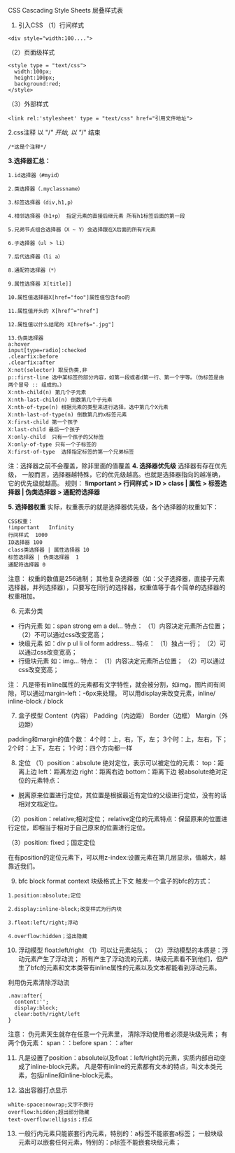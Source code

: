 CSS Cascading Style Sheets 层叠样式表
1. 引入CSS
（1）行间样式
```
<div style="width:100....">
```
（2）页面级样式
```
<style type = "text/css">
  width:100px;
  height:100px;
  background:red;
</style>
```
（3）外部样式
```
<link rel:'stylesheet' type = "text/css" href="引用文件地址">
```
2.css注释
以 "/*" 开始, 以 "*/" 结束
```
/*这是个注释*/    
```
**3.选择器汇总：**
```
1.id选择器（#myid）

2.类选择器（.myclassname）

3.标签选择器（div,h1,p）

4.相邻选择器（h1+p） 指定元素的直接后继元素 所有h1标签后面的第一段

5.兄弟节点组合选择器（X ~ Y）会选择跟在X后面的所有Y元素

6.子选择器（ul > li）

7.后代选择器（li a）

8.通配符选择器（*）

9.属性选择器 X[title]]

10.属性值选择器X[href="foo"]属性值包含foo的

11.属性值开头的 X[href^="href"]

12.属性值以什么结尾的 X[href$=".jpg"]

13.伪类选择器
a:hover
input[type=radio]:checked
.clearfix:before
.clearfix:after
X:not(selector) 取反伪类,非
p::first-line 选中某标签的部分内容，如第一段或者d第一行、第一个字等。（伪标签是由两个冒号 :: 组成的。）
X:nth-child(n) 第几个子元素
X:nth-last-child(n) 倒数第几个子元素
X:nth-of-type(n) 根据元素的类型来进行选择，选中第几个X元素
X:nth-last-of-type(n) 倒数第几的x标签元素
X:first-child 第一个孩子
X:last-child 最后一个孩子
X:only-child  只有一个孩子的父标签
X:only-of-type 只有一个子标签的
X:first-of-type  选择指定标签的第一个兄弟标签

```

注：选择器之前不会覆盖，除非里面的值覆盖
**4. 选择器优先级**
选择器有存在优先级，
一般而言，选择器越特殊，它的优先级越高。也就是选择器指向的越准确，它的优先级就越高。
规则：
**!important > 行间样式  > ID > class | 属性 > 标签选择器 | 伪类选择器 > 通配符选择器**

**5.  选择器权重**
实际，权重表示的就是选择器优先级，各个选择器的权重如下：
```
CSS权重：
!important   Infinity
行间样式  1000
ID选择器 100
class类选择器 | 属性选择器 10
标签选择器 | 伪类选择器  1
通配符选择器 0
```
注意：
权重的数值是256进制；
其他复杂选择器（如：父子选择器，直接子元素选择器，并列选择器），只要写在同行的选择器，权重值等于各个简单的选择器的权重相加。

6. 元素分类
- 行内元素
如：span strong em a del...
特点：
（1）内容决定元素所占位置；
（2）不可以通过css改变宽高；
- 块级元素
如：div p ul li ol form address...
特点：
（1）独占一行；
（2）可以通过css改变宽高；
- 行级块元素
如：img...
特点：
（1）内容决定元素所占位置；
（2）可以通过css改变宽高；

注：
凡是带有inline属性的元素都有文字特性，就会被分割，如img，图片间有间隙，可以通过margin-left：-6px来处理。
可以用display来改变元素，inline/ inline-block / block

7. 盒子模型
Content（内容）
Padding（内边距）
Border（边框）
Margin（外边距）

padding和margin的值个数：
4个时：上，右，下，左；
3个时：上，左右，下；
2个时：上下，左右；
1个时：四个方向都一样

8. 定位
（1）position：absolute 绝对定位，表示可以被定位的元素：
top：距离上边
left：距离左边
right：距离右边
bottom：距离下边
被absolute绝对定位的元素特点：
- 脱离原来位置进行定位，其位置是根据最近有定位的父级进行定位，没有的话相对文档定位。

（2）position：relative;相对定位；
relative定位的元素特点：保留原来的位置进行定位，即相当于相对于自己原来的位置进行定位。

（3）position: fixed；固定定位

在有position的定位元素下，可以用z-index:设置元素在第几层显示，值越大，越靠近我们。

9. bfc
block format context 块级格式上下文
触发一个盒子的bfc的方式：
```
1.position:absolute;定位

2.display:inline-block;改变样式为行内块

3.float:left/right;浮动

4.overflow:hidden；溢出隐藏
```

10. 浮动模型
float:left/right
（1）可以让元素站队；
（2）浮动模型的本质是：浮动元素产生了浮动流；
所有产生了浮动流的元素，块级元素看不到他们，但产生了bfc的元素和文本类带有inline属性的元素以及文本都能看到浮动元素。

利用伪元素清除浮动流
```
.nav:after{
  content:'';
  display:block;
  clear:both/right/left
}
```
注意：
伪元素天生就存在任意一个元素里，
清除浮动使用者必须是块级元素；
有两个伪元素：
span：：before
span：：after

11. 凡是设置了position：absolute以及float：left/right的元素，实质内部自动变成了inline-block元素。
      凡是带有inline的元素都有文本的特点，叫文本类元素，包括inline和inline-block元素。

12. 溢出容器打点显示
```
white-space:nowrap;文字不换行
overflow:hidden;超出部分隐藏
text-overflow:ellipsis；打点
```

13. 一般行内元素只能嵌套行内元素，特别的：a标签不能嵌套a标签；
      一般块级元素可以嵌套任何元素，特别的：p标签不能嵌套块级元素；

